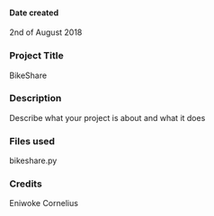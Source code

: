 #### Date created
2nd of August 2018

### Project Title
BikeShare

### Description
Describe what your project is about and what it does

### Files used
bikeshare.py

### Credits
Eniwoke Cornelius
